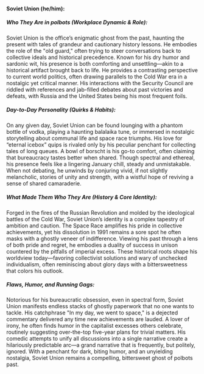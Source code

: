 #### Soviet Union (he/him):  

##### Who They Are in *polbots* (Workplace Dynamic & Role):  
Soviet Union is the office’s enigmatic ghost from the past, haunting the present with tales of grandeur and cautionary history lessons. He embodies the role of the "old guard," often trying to steer conversations back to collective ideals and historical precedence. Known for his dry humor and sardonic wit, his presence is both comforting and unsettling—akin to a historical artifact brought back to life. He provides a contrasting perspective to current world politics, often drawing parallels to the Cold War era in a nostalgic yet critical manner. His interactions with the Security Council are riddled with references and jab-filled debates about past victories and defeats, with Russia and the United States being his most frequent foils.  

##### Day-to-Day Personality (Quirks & Habits):  
On any given day, Soviet Union can be found lounging with a phantom bottle of vodka, playing a haunting balalaika tune, or immersed in nostalgic storytelling about communal life and space race triumphs. His love for “eternal icebox” quips is rivaled only by his peculiar penchant for collecting tales of long queues. A bowl of borscht is his go-to comfort, often claiming that bureaucracy tastes better when shared. Though spectral and ethereal, his presence feels like a lingering January chill, steady and unmistakable. When not debating, he unwinds by conjuring vivid, if not slightly melancholic, stories of unity and strength, with a wistful hope of reviving a sense of shared camaraderie.  

##### What Made Them Who They Are (History & Core Identity):  
Forged in the fires of the Russian Revolution and molded by the ideological battles of the Cold War, Soviet Union’s identity is a complex tapestry of ambition and caution. The Space Race amplifies his pride in collective achievements, yet his dissolution in 1991 remains a sore spot he often masks with a ghostly veneer of indifference. Viewing his past through a lens of both pride and regret, he embodies a duality of success in unison countered by the pitfalls of imperial excess. These historical roots shape his worldview today—favoring collectivist solutions and wary of unchecked individualism, often reminiscing about glory days with a bittersweetness that colors his outlook.  

##### Flaws, Humor, and Running Gags:  
Notorious for his bureaucratic obsession, even in spectral form, Soviet Union manifests endless stacks of ghostly paperwork that no one wants to tackle. His catchphrase "In my day, we went to space," is a dejected commentary delivered any time new achievements are lauded. A lover of irony, he often finds humor in the capitalist excesses others celebrate, routinely suggesting over-the-top five-year plans for trivial matters. His comedic attempts to unify all discussions into a single narrative create a hilariously predictable arc—a grand narrative that is frequently, but politely, ignored. With a penchant for dark, biting humor, and an unyielding nostalgia, Soviet Union remains a compelling, bittersweet ghost of polbots past.